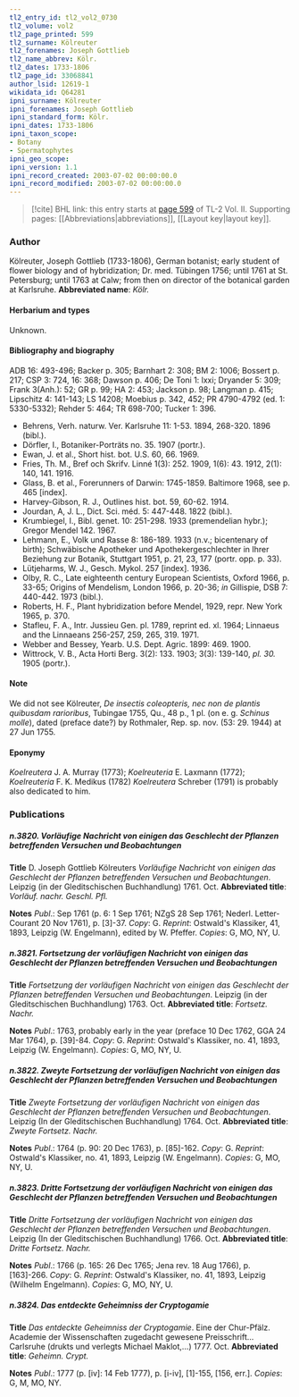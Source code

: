 ```yaml
---
tl2_entry_id: tl2_vol2_0730
tl2_volume: vol2
tl2_page_printed: 599
tl2_surname: Kölreuter
tl2_forenames: Joseph Gottlieb
tl2_name_abbrev: Kölr.
tl2_dates: 1733-1806
tl2_page_id: 33068841
author_lsid: 12619-1
wikidata_id: Q64281
ipni_surname: Kölreuter
ipni_forenames: Joseph Gottlieb
ipni_standard_form: Kölr.
ipni_dates: 1733-1806
ipni_taxon_scope: 
- Botany
- Spermatophytes
ipni_geo_scope: 
ipni_version: 1.1
ipni_record_created: 2003-07-02 00:00:00.0
ipni_record_modified: 2003-07-02 00:00:00.0
---
```



> [!cite] BHL link: this entry starts at [page 599](https://www.biodiversitylibrary.org/page/33068841) of TL-2 Vol. II.
> Supporting pages: [[Abbreviations|abbreviations]], [[Layout key|layout key]].

### Author

Kölreuter, Joseph Gottlieb (1733-1806), German botanist; early student of flower biology and of hybridization; Dr. med. Tübingen 1756; until 1761 at St. Petersburg; until 1763 at Calw; from then on director of the botanical garden at Karlsruhe. 
**Abbreviated name**: *Kölr.*

#### Herbarium and types

Unknown.

#### Bibliography and biography

ADB 16: 493-496; Backer p. 305; Barnhart 2: 308; BM 2: 1006; Bossert p. 217; CSP 3: 724, 16: 368; Dawson p. 406; De Toni 1: lxxi; Dryander 5: 309; Frank 3(Anh.): 52; GR p. 99; HA 2: 453; Jackson p. 98; Langman p. 415; Lipschitz 4: 141-143; LS 14208; Moebius p. 342, 452; PR 4790-4792 (ed. 1: 5330-5332); Rehder 5: 464; TR 698-700; Tucker 1: 396.
- Behrens, Verh. naturw. Ver. Karlsruhe 11: 1-53. 1894, 268-320. 1896 (bibl.).
- Dörfler, I., Botaniker-Porträts no. 35. 1907 (portr.).
- Ewan, J. et al., Short hist. bot. U.S. 60, 66. 1969.
- Fries, Th. M., Bref och Skrifv. Linné 1(3): 252. 1909, 1(6): 43. 1912, 2(1): 140, 141. 1916.
- Glass, B. et al., Forerunners of Darwin: 1745-1859. Baltimore 1968, see p. 465 \[index\].
- Harvey-Gibson, R. J., Outlines hist. bot. 59, 60-62. 1914.
- Jourdan, A, J. L., Dict. Sci. méd. 5: 447-448. 1822 (bibl.).
- Krumbiegel, I., Bibl. genet. 10: 251-298. 1933 (premendelian hybr.); Gregor Mendel 142. 1967.
- Lehmann, E., Volk und Rasse 8: 186-189. 1933 (n.v.; bicentenary of birth); Schwäbische Apotheker und Apothekergeschlechter in Ihrer Beziehung zur Botanik, Stuttgart 1951, p. 21, 23, 177 (portr. opp. p. 33).
- Lütjeharms, W. J., Gesch. Mykol. 257 \[index\]. 1936.
- Olby, R. C., Late eighteenth century European Scientists, Oxford 1966, p. 33-65; Origins of Mendelism, London 1966, p. 20-36; *in* Gillispie, DSB 7: 440-442. 1973 (bibl.).
- Roberts, H. F., Plant hybridization before Mendel, 1929, repr. New York 1965, p. 370.
- Stafleu, F. A., Intr. Jussieu Gen. pl. 1789, reprint ed. xl. 1964; Linnaeus and the Linnaeans 256-257, 259, 265, 319. 1971.
- Webber and Bessey, Yearb. U.S. Dept. Agric. 1899: 469. 1900.
- Wittrock, V. B., Acta Horti Berg. 3(2): 133. 1903; 3(3): 139-140, *pl. 30.* 1905 (portr.).

#### Note

We did not see Kölreuter, *De insectis coleopteris, nec non de plantis quibusdam rarioribus*, Tubingae 1755, Qu., 48 p., 1 pl. (on e. g. *Schinus molle*), dated (preface date?) by Rothmaler, Rep. sp. nov. (53: 29. 1944) at 27 Jun 1755.

#### Eponymy

*Koelreutera* J. A. Murray (1773); *Koelreuteria* E. Laxmann (1772); *Koelreuteria* F. K. Medikus (1782) *Koelreutera* Schreber (1791) is probably also dedicated to him.

### Publications

##### n.3820. Vorläufige Nachricht von einigen das Geschlecht der Pflanzen betreffenden Versuchen und Beobachtungen

**Title**
D. Joseph Gottlieb Kölreuters *Vorläufige Nachricht von einigen das Geschlecht der Pflanzen betreffenden Versuchen und Beobachtungen*. Leipzig (in der Gleditschischen Buchhandlung) 1761. Oct.
**Abbreviated title**: *Vorläuf. nachr. Geschl. Pfl.*

**Notes**
*Publ*.: Sep 1761 (p. 6: 1 Sep 1761; NZgS 28 Sep 1761; Nederl. Letter-Courant 20 Nov 1761), p. \[3\]-37. *Copy*: G.
*Reprint*: Ostwald's Klassiker, 41, 1893, Leipzig (W. Engelmann), edited by W. Pfeffer.
*Copies*: G, MO, NY, U.

##### n.3821. Fortsetzung der vorläufigen Nachricht von einigen das Geschlecht der Pflanzen betreffenden Versuchen und Beobachtungen

**Title**
*Fortsetzung der vorläufigen Nachricht von einigen das Geschlecht der Pflanzen betreffenden Versuchen und Beobachtungen*. Leipzig (in der Gleditschischen Buchhandlung) 1763. Oct.
**Abbreviated title**: *Fortsetz. Nachr.*

**Notes**
*Publ*.: 1763, probably early in the year (preface 10 Dec 1762, GGA 24 Mar 1764), p. \[39\]-84.
*Copy*: G.
*Reprint*: Ostwald's Klassiker, no. 41, 1893, Leipzig (W. Engelmann). *Copies*: G, MO, NY, U.

##### n.3822. Zweyte Fortsetzung der vorläufigen Nachricht von einigen das Geschlecht der Pflanzen betreffenden Versuchen und Beobachtungen

**Title**
*Zweyte Fortsetzung der vorläufigen Nachricht von einigen das Geschlecht der Pflanzen betreffenden Versuchen und Beobachtungen*. Leipzig (In der Gleditschischen Buchhandlung) 1764. Oct.
**Abbreviated title**: *Zweyte Fortsetz. Nachr.*

**Notes**
*Publ*.: 1764 (p. 90: 20 Dec 1763), p. \[85\]-162. *Copy*: G.
*Reprint*: Ostwald's Klassiker, no. 41, 1893, Leipzig (W. Engelmann). *Copies*: G, MO, NY, U.

##### n.3823. Dritte Fortsetzung der vorläufigen Nachricht von einigen das Geschlecht der Pflanzen betreffenden Versuchen und Beobachtungen

**Title**
*Dritte Fortsetzung der vorläufigen Nachricht von einigen das Geschlecht der Pflanzen betreffenden Versuchen und Beobachtungen*. Leipzig (In der Gleditschischen Buchhandlung) 1766. Oct.
**Abbreviated title**: *Dritte Fortsetz. Nachr.*

**Notes**
*Publ*.: 1766 (p. 165: 26 Dec 1765; Jena rev. 18 Aug 1766), p. \[163\]-266. *Copy*: G.
*Reprint*: Ostwald's Klassiker, no. 41, 1893, Leipzig (Wilhelm Engelmann). *Copies*: G, MO, NY, U.

##### n.3824. Das entdeckte Geheimniss der Cryptogamie

**Title**
*Das entdeckte Geheimniss der Cryptogamie*. Eine der Chur-Pfälz. Academie der Wissenschaften zugedacht gewesene Preisschrift... Carlsruhe (drukts und verlegts Michael Maklot,...) 1777. Oct.
**Abbreviated title**: *Geheimn. Crypt.*

**Notes**
*Publ*.: 1777 (p. \[iv\]: 14 Feb 1777), p. \[i-iv\], \[1\]-155, \[156, err.\]. *Copies*: G, M, MO, NY.

